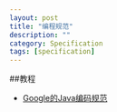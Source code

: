 ```yaml
---
layout: post
title: "编程规范"
description: ""
category: Specification
tags: [specification]
--- 
```

##教程

- [Google的Java编码规范](http://www.infoq.com/cn/news/2014/02/google-java-coding-standards)